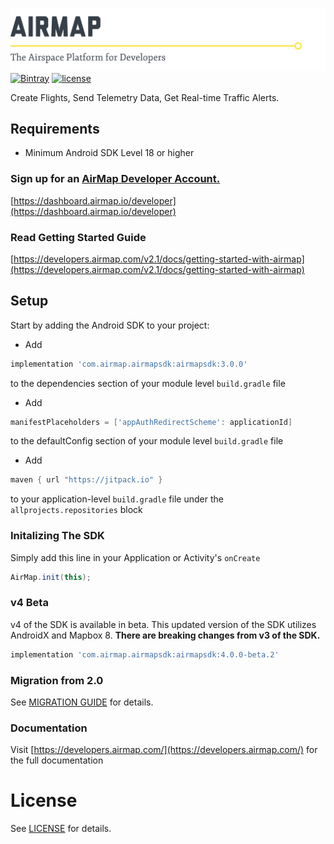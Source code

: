 ![AirMap: The Airspace Platform for Developers](AirMap.png)
[![Bintray](https://img.shields.io/bintray/v/airmapio/maven/com.airmap.airmapsdk.svg)](http://jcenter.bintray.com/com/airmap/airmapsdk/airmapsdk/)
[![license](https://img.shields.io/github/license/airmap/AirMapSDK-Android.svg)](https://github.com/airmap/AirMapSDK-Android/blob/master/LICENSE)

Create Flights, Send Telemetry Data, Get Real-time Traffic Alerts.

## Requirements
* Minimum Android SDK Level 18 or higher

### Sign up for an [AirMap Developer Account.](https://dashboard.airmap.io/developer/)

 [https://dashboard.airmap.io/developer](https://dashboard.airmap.io/developer)
 
 
### Read Getting Started Guide
[https://developers.airmap.com/v2.1/docs/getting-started-with-airmap](https://developers.airmap.com/v2.1/docs/getting-started-with-airmap)

## Setup

Start by adding the Android SDK to your project:

* Add 
```groovy
implementation 'com.airmap.airmapsdk:airmapsdk:3.0.0'
``` 

to the dependencies section of your module level `build.gradle` file

* Add
```groovy
manifestPlaceholders = ['appAuthRedirectScheme': applicationId]
```

to the defaultConfig section of your module level `build.gradle` file

* Add 
```groovy
maven { url "https://jitpack.io" }
``` 

to your application-level `build.gradle` file under the `allprojects.repositories` block

### Initalizing The SDK

Simply add this line in your Application or Activity's `onCreate`

```java
AirMap.init(this);
```

### v4 Beta

v4 of the SDK is available in beta. This updated version of the SDK utilizes AndroidX and Mapbox 8.
**There are breaking changes from v3 of the SDK.**

```groovy
implementation 'com.airmap.airmapsdk:airmapsdk:4.0.0-beta.2'
``` 

### Migration from 2.0
See [MIGRATION GUIDE](https://raw.githubusercontent.com/airmap/AirMapSDK-Android/master/MIGRATION.md) for details.

### Documentation
Visit [https://developers.airmap.com/](https://developers.airmap.com/) for the full documentation

# License
See [LICENSE](https://raw.githubusercontent.com/airmap/AirMapSDK-Android/master/LICENSE) for details.
